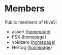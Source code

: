 Members
=======

Public members of Hive5:

  - assert ([homepage](http://www.richelbilderbeek.nl))
  - FSX ([homepage](http://61924.nl))
  - voidzero ([homepage](https://noagenda.ninja/))
  - Hertog ([homepage](http://www.sandervankasteel.nl))

